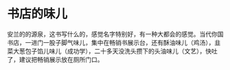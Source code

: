 # 书店的味儿

安兰的的源泉，这书写什么的，感觉名字特别好，有一种大都会的感觉。当代你国书店，一进门一股子脚气味儿，集中在畅销书展示台，还有酥油味儿（鸡汤），韭菜大葱包子馅儿味儿（成功学），二十多天没洗头攒下的头油味儿（文艺），快吐了，建议把畅销展示放在厕所门口。
